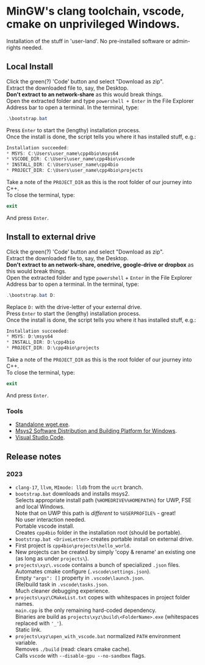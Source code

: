 # MinGW's clang toolchain, vscode, cmake on unprivileged Windows.

Installation of the stuff in 'user-land'. No pre-installed software or admin-rights needed. 

## Local Install

Click the green(?) 'Code' button and select "Download as zip".<br>
Extract the downloaded file to, say, the Desktop.<br>
**Don't extract to an network-share** as this would break things.<br>
Open the extracted folder and type `powershell + Enter` in the File Explorer Address bar to open a terminal.
In the terminal, type:

```powershell
.\bootstrap.bat
```

Press `Enter` to start the (lengthy) installation process.<br>
Once the install is done, the script tells you where it has installed stuff, e.g.:

```powershell
Installation succeeded:
* MSYS: C:\Users\user_name\cpp4bio\msys64
* VSCODE_DIR: C:\Users\user_name\cpp4bio\vscode
* INSTALL_DIR: C:\Users\user_name\cpp4bio
* PROJECT_DIR: C:\Users\user_name\cpp4bio\projects
```

Take a note of the `PROJECT_DIR` as this is the root folder of our journey into C++.<br>
To close the terminal, type:

```powershell
exit
```

And press `Enter`.


## Install to external drive

Click the green(?) 'Code' button and select "Download as zip".<br>
Extract the downloaded file to, say, the Desktop.<br>
**Don't extract to an network-share, onedrive, google-drive or dropbox** as this would break things.<br>
Open the extracted folder and type `powershell` + `Enter` in the File Explorer Address bar to open a terminal.
In the terminal, type:

```powershell
.\bootstrap.bat D:
```

Replace `D:` with the drive-letter of your external drive.<br>
Press `Enter` to start the (lengthy) installation process.<br>
Once the install is done, the script tells you where it has installed stuff, e.g.:

```powershell
Installation succeeded:
* MSYS: D:\msys64
* INSTALL_DIR: D:\cpp4bio
* PROJECT_DIR: D:\cpp4bio\projects
```

Take a note of the `PROJECT_DIR` as this is the root folder of our journey into C++.<br>
To close the terminal, type:

```powershell
exit
```

And press `Enter`.

### Tools

* [Standalone wget.exe](https://github.com/webfolderio/wget-windows.git).
* [Msys2 Software Distribution and Building Platform for Windows](https://www.msys2.org/).
* [Visual Studio Code](https://code.visualstudio.com).

## Release notes

### 2023

* `clang-17`, `llvm`, `MImode: lldb` from the `ucrt` branch.
* `bootstrap.bat` downloads and installs msys2.<br>
Selects appropriate install path (`%HOMEDRIVE%%HOMEPATH%`) for UWP, FSE and local Windows.<br>
Note that on UWP this path is *different* to `%USERPROFILE%` - great!<br>
No user interaction needed.<br>
Portable vscode install.<br>
Creates `cpp4bio` folder in the installation root (should be portable).
* `bootstrap.bat <DriveLetter>` creates portable install on external drive.
* First project is `cpp4bio\projects\hello_world`.
* New projects can be created by simply 'copy & rename' an existing one (as long as under `projects\`).
* `projects\xyz\.vscode` contains a bunch of specialized `.json` files.<br>
Automates cmake configure (`.vscode\settings.json`).<br>
Empty `"args": []` property in `.vscode\launch.json`.<br>
(Re)build task in `.vscode\tasks.json`.<br>
Much cleaner debugging experience.
* `projects\xyz\CMakeList.txt` copes with whitespaces in project folder names.<br>
`main.cpp` is the only remaining hard-coded dependency.<br>
Binaries are build as `projects\xyz\build\<FolderName>.exe` (whitespaces replaced with `'_'`).<br>
Static link.
* `projects\xyz\open_with_vscode.bat` normalized `PATH` environment variable.<br>
Removes `./build` (read: clears cmake cache).<br>
Calls `vscode` with `--disable-gpu --no-sandbox` flags.
